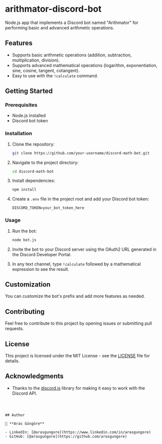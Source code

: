 # arithmator-discord-bot

Node.js app that implements a Discord bot named "Arithmator" for performing basic and advanced arithmetic operations.



## Features

- Supports basic arithmetic operations (addition, subtraction, multiplication, division).
- Supports advanced mathematical operations (logarithm, exponentiation, sine, cosine, tangent, cotangent).
- Easy to use with the `!calculate` command.



## Getting Started

### Prerequisites

- Node.js installed
- Discord bot token


### Installation

1. Clone the repository:

   ```bash
   git clone https://github.com/your-username/discord-math-bot.git
   ```

2. Navigate to the project directory:

   ```bash
   cd discord-math-bot
   ```

3. Install dependencies:

   ```bash
   npm install
   ```

4. Create a `.env` file in the project root and add your Discord bot token:

   ```
   DISCORD_TOKEN=your_bot_token_here
   ```


### Usage

1. Run the bot:

   ```bash
   node bot.js
   ```

2. Invite the bot to your Discord server using the OAuth2 URL generated in the Discord Developer Portal.

3. In any text channel, type `!calculate` followed by a mathematical expression to see the result.



## Customization

You can customize the bot's prefix and add more features as needed.



## Contributing

Feel free to contribute to this project by opening issues or submitting pull requests.



## License

This project is licensed under the MIT License - see the [LICENSE](LICENSE) file for details.



## Acknowledgments

- Thanks to the [discord.js](https://discord.js.org/) library for making it easy to work with the Discord API.

```



## Author

👤 **Aras Güngöre**

- LinkedIn: [@arasgungore](https://www.linkedin.com/in/arasgungore)
- GitHub: [@arasgungore](https://github.com/arasgungore)
